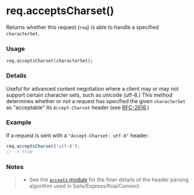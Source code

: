 # req.acceptsCharset()

Returns whether this request (`req`) is able to handle a specified `characterSet`.


### Usage

```usage
req.acceptsCharset(characterSet);
```

### Details

Useful for advanced content negotiation where a client may or may not support certain character sets, such as unicode (utf-8.)  This method determines whether or not a request has specified the given `characterSet` as "acceptable" its `Accept-Charset` header (see [RFC-2616](http://www.w3.org/Protocols/rfc2616/rfc2616-sec14.html#sec14.2).)



### Example

If a request is sent with a `"Accept-Charset: utf-8"` header:

```js
req.acceptsCharset('utf-8');
// -> true
```

### Notes
> + See the [`accepts` module](https://github.com/expressjs/accepts) for the finer details of the header parsing algorithm used in Sails/Express/Koa/Connect.















<docmeta name="displayName" value="req.acceptsCharset()">
<docmeta name="pageType" value="method">
